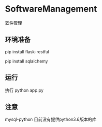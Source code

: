 # SoftwareManagement
软件管理


## 环境准备
pip install flask-restful

pip install sqlalchemy




## 运行
执行 python app.py


## 注意
mysql-python 目前没有提供python3.6版本的库